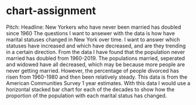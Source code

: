 # chart-assignment

Pitch: 
Headline: New Yorkers who have never been married has doubled since 1960
The questions I want to ansewer with the data is how have marital statuses changed in New York over time. I want to answer which statuses have increased and which have decreased, and are they trending in a certain direction. 
From the data I have found that the population never married has doubled from 1960-2019. The populations married, seperated and widowed have all decreased, which may be because more people are never getting married. However, the percentage of people divorced has risen from 1960-1980 and then been relatively steady.
This data is from the American Communities Survey 1 year estimates. With this data I would use a horizontal stacked bar chart for each of the decades to show how the proportion of the population with each marital status has changed.
